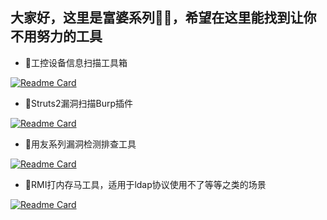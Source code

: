 ## 大家好，这里是富婆系列🙋‍♀️，希望在这里能找到让你不用努力的工具

* 👋工控设备信息扫描工具箱                                                                                                                         

[![Readme Card](https://github-readme-stats.vercel.app/api/pin/?username=Fupo-series&repo=ICS-Tools)](https://github.com/Fupo-series/ICS-Tools) 

* 👋Struts2漏洞扫描Burp插件

[![Readme Card](https://github-readme-stats.vercel.app/api/pin/?username=novysodope&repo=ST2Scanner)](https://github.com/novysodope/ST2Scanner)

* 👋用友系列漏洞检测排查工具

[![Readme Card](https://github-readme-stats.vercel.app/api/pin/?username=novysodope&repo=fupo_for_yonyou)](https://github.com/novysodope/fupo_for_yonyou)

* 👋RMI打内存马工具，适用于ldap协议使用不了等等之类的场景

[![Readme Card](https://github-readme-stats.vercel.app/api/pin/?username=novysodope&repo=RMI_Inj_MemShell)](https://github.com/novysodope/RMI_Inj_MemShell)
<!--

**Here are some ideas to get you started:**

🙋‍♀️ A short introduction - what is your organization all about?
🌈 Contribution guidelines - how can the community get involved?
👩‍💻 Useful resources - where can the community find your docs? Is there anything else the community should know?
🍿 Fun facts - what does your team eat for breakfast?
🧙 Remember, you can do mighty things with the power of [Markdown](https://docs.github.com/github/writing-on-github/getting-started-with-writing-and-formatting-on-github/basic-writing-and-formatting-syntax)
-->
